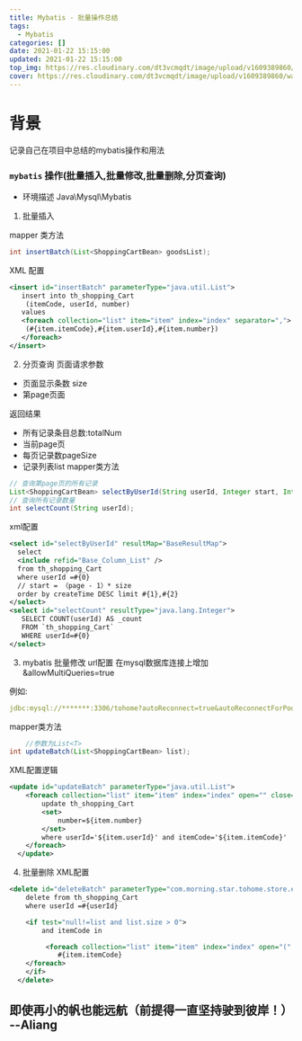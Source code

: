 ```yaml
---
title: Mybatis - 批量操作总结
tags:
  - Mybatis
categories: []
date: 2021-01-22 15:15:00
updated: 2021-01-22 15:15:00
top_img: https://res.cloudinary.com/dt3vcmqdt/image/upload/v1609389860/wallhaven-wyv566_1920x1080_uc4oad.png
cover: https://res.cloudinary.com/dt3vcmqdt/image/upload/v1609389860/wallhaven-wyv566_1920x1080_uc4oad.png
---
```


# 背景
记录自己在项目中总结的mybatis操作和用法
### `mybatis` 操作(批量插入,批量修改,批量删除,分页查询)
- 环境描述 Java\Mysql\Mybatis

1. 批量插入

mapper 类方法
```java
int insertBatch(List<ShoppingCartBean> goodsList);
```
XML 配置
```xml
<insert id="insertBatch" parameterType="java.util.List">
   insert into th_shopping_Cart 
    (itemCode, userId, number)
   values
   <foreach collection="list" item="item" index="index" separator=",">
    (#{item.itemCode},#{item.userId},#{item.number})
   </foreach>
</insert>
```
2. 分页查询
页面请求参数
- 页面显示条数 size
- 第page页面

返回结果
- 所有记录条目总数:totalNum
- 当前page页
- 每页记录数pageSize
- 记录列表list
mapper类方法

```java
// 查询第page页的所有记录
List<ShoppingCartBean> selectByUserId(String userId, Integer start, Integer size);
// 查询所有记录数量
int selectCount(String userId);
```
xml配置 
  ```xml
  <select id="selectByUserId" resultMap="BaseResultMap">
    select 
    <include refid="Base_Column_List" />
    from th_shopping_Cart
    where userId =#{0}
    // start = （page - 1）* size 
    order by createTime DESC limit #{1},#{2}
  </select>
  <select id="selectCount" resultType="java.lang.Integer">
     SELECT COUNT(userId) AS _count 
     FROM `th_shopping_Cart`
     WHERE userId=#{0} 
  </select>
  ```
3. mybatis 批量修改
url配置
在mysql数据库连接上增加 &allowMultiQueries=true

例如:
```yml
jdbc:mysql://*******:3306/tohome?autoReconnect=true&autoReconnectForPools=true&interactiveClient=true&useUnicode=true&characterEncoding=UTF-8&allowMultiQueries=true
```
mapper类方法
```java
    //参数为List<T>
int updateBatch(List<ShoppingCartBean> list);
```
XML配置逻辑
```xml
<update id="updateBatch" parameterType="java.util.List">
    <foreach collection="list" item="item" index="index" open="" close="" separator=";">
        update th_shopping_Cart 
        <set>
            number=${item.number}
        </set>
        where userId='${item.userId}' and itemCode='${item.itemCode}'
    </foreach>
  </update>
  ```
4. 批量删除
XML配置
```xml
<delete id="deleteBatch" parameterType="com.morning.star.tohome.store.entity.ShoppingItems">
    delete from th_shopping_Cart
    where userId =#{userId}

    <if test="null!=list and list.size > 0">
        and itemCode in

         <foreach collection="list" item="item" index="index" open="(" close=")" separator=",">
            #{item.itemCode}
    </foreach>
    </if>
  </delete>
  ```
## 即使再小的帆也能远航（前提得一直坚持驶到彼岸！） --Aliang